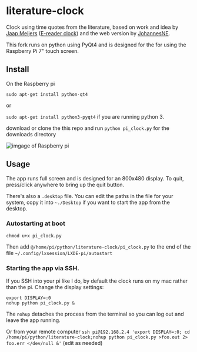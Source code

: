 # literature-clock
Clock using time quotes from the literature, based on work and idea by
        [Jaap Meijers](http://www.eerlijkemedia.nl/) ([E-reader clock](https://www.instructables.com/id/Literary-Clock-Made-From-E-reader/)) and the web version by [JohannesNE](https://github.com/JohannesNE/literature-clock).

This fork runs on python using PyQt4 and is designed for the for using the Raspberry Pi 7" touch screen. 

## Install

On the Raspberry pi

`sudo apt-get install python-qt4`

or

`sudo apt-get install python3-pyqt4` if you are running python 3.


download or clone the this repo and run `python pi_clock.py` for the downloads directory

![imgage of Raspberry pi](https://user-images.githubusercontent.com/11662863/44579489-78485100-a78e-11e8-88b5-2a9f23b51aae.JPG)

## Usage

The app runs full screen and is designed for an 800x480 display. To quit, press/click anywhere to bring up the quit button.

There's also a `.desktop` file. You can edit the paths in the file for your system, copy it into `~./Desktop` if you want to start the app from the desktop.

### Autostarting at boot
`chmod u+x pi_clock.py`

Then add `@/home/pi/python/literature-clock/pi_clock.py` to the end of the file `~/.config/lxsession/LXDE-pi/autostart`

### Starting the app via SSH.

If you SSH into your pi like I do, by default the clock runs on my mac rather than the pi. Change the display settings:
```
export DISPLAY=:0
nohup python pi_clock.py &
```
The `nohup` detaches the process from the terminal so you can log out and leave the app running.

Or from your remote computer 
`ssh pi@192.168.2.4 'export DISPLAY=:0; cd /home/pi/python/literature-clock;nohup python pi_clock.py >foo.out 2> foo.err </dev/null &'` (edit as needed)

